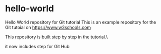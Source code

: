 # hello-world
Hello World repository for Git tutorial
This is an example repository for the Git tutoial on https://www.w3schools.com

This repository is built step by step in the tutorial.\

it now includes step for Git Hub